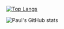 

[![Top Langs](https://github-readme-stats.vercel.app/api/top-langs/?username=PaulRobson2002&layout=compact)](https://github.com/anuraghazra/github-readme-stats)

![Paul's GitHub stats](https://github-readme-stats.vercel.app/api?username=anuraghazra&show_icons=true&theme=dark)
